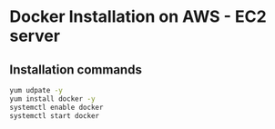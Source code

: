# Docker Installation on AWS - EC2 server


## Installation commands

```sh
yum udpate -y
yum install docker -y
systemctl enable docker
systemctl start docker
```
